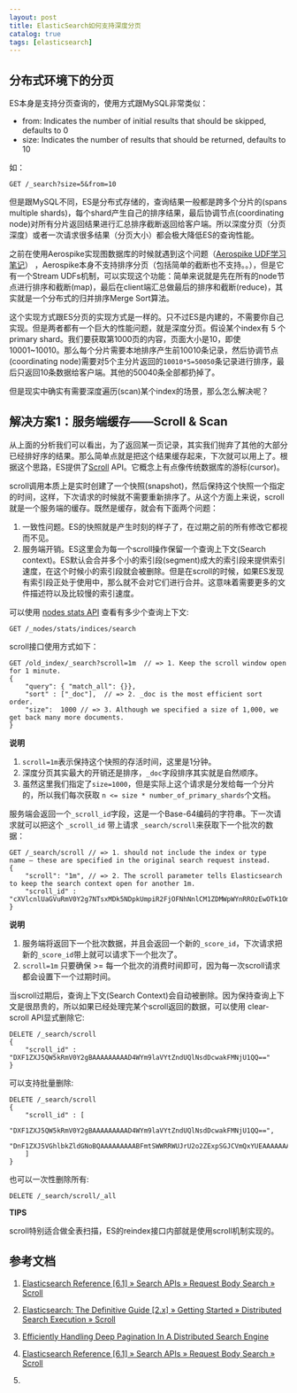 ```yaml
---
layout: post
title: ElasticSearch如何支持深度分页
catalog: true
tags: [elasticsearch]
---
```



分布式环境下的分页
----------------

ES本身是支持分页查询的，使用方式跟MySQL非常类似：

* from: Indicates the number of initial results that should be skipped, defaults to 0
* size: Indicates the number of results that should be returned, defaults to 10

如：

```
GET /_search?size=5&from=10
```

但是跟MySQL不同，ES是分布式存储的，查询结果一般都是跨多个分片的(spans multiple shards)，每个shard产生自己的排序结果，最后协调节点(coordinating node)对所有分片返回结果进行汇总排序截断返回给客户端。所以深度分页（分页深度）或者一次请求很多结果（分页大小）都会极大降低ES的查询性能。

之前在使用Aerospike实现图数据库的时候就遇到这个问题（[Aerospike UDF学习笔记](http://arganzheng.life/aerospike-udf.html)） ，Aerospike本身不支持排序分页（包括简单的截断也不支持。。），但是它有一个Stream UDFs机制，可以实现这个功能：简单来说就是先在所有的node节点进行排序和截断(map)，最后在client端汇总做最后的排序和截断(reduce)，其实就是一个分布式的归并排序Merge Sort算法。

这个实现方式跟ES分页的实现方式是一样的。只不过ES是内建的，不需要你自己实现。但是两者都有一个巨大的性能问题，就是深度分页。假设某个index有 5 个primary shard。我们要获取第1000页的内容，页面大小是10，即使 10001~10010。那么每个分片需要本地排序产生前10010条记录，然后协调节点(coordinating node)需要对5个主分片返回的`10010*5=50050`条记录进行排序，最后只返回10条数据给客户端。其他的50040条全部都扔掉了。

但是现实中确实有需要深度遍历(scan)某个index的场景，那么怎么解决呢？


解决方案1：服务端缓存——Scroll & Scan
--------------------------------

从上面的分析我们可以看出，为了返回某一页记录，其实我们抛弃了其他的大部分已经排好序的结果。那么简单点就是把这个结果缓存起来，下次就可以用上了。根据这个思路，ES提供了[Scroll](https://www.elastic.co/guide/en/elasticsearch/reference/current/search-request-scroll.html) API。它概念上有点像传统数据库的游标(cursor)。

scroll调用本质上是实时创建了一个快照(snapshot)，然后保持这个快照一个指定的时间，这样，下次请求的时候就不需要重新排序了。从这个方面上来说，scroll就是一个服务端的缓存。既然是缓存，就会有下面两个问题：

1. 一致性问题。ES的快照就是产生时刻的样子了，在过期之前的所有修改它都视而不见。
2. 服务端开销。ES这里会为每一个scroll操作保留一个查询上下文(Search context)。ES默认会合并多个小的索引段(segment)成大的索引段来提供索引速度，在这个时候小的索引段就会被删除。但是在scroll的时候，如果ES发现有索引段正处于使用中，那么就不会对它们进行合并。这意味着需要更多的文件描述符以及比较慢的索引速度。

可以使用 [nodes stats API](https://www.elastic.co/guide/en/elasticsearch/reference/current/cluster-nodes-stats.html) 查看有多少个查询上下文:

```
GET /_nodes/stats/indices/search
```

scroll接口使用方式如下：

```
GET /old_index/_search?scroll=1m  // => 1. Keep the scroll window open for 1 minute.
{
    "query": { "match_all": {}},
    "sort" : ["_doc"],  // => 2. _doc is the most efficient sort order.
    "size":  1000 // => 3. Although we specified a size of 1,000, we get back many more documents. 
}
```

**说明**

1. `scroll=1m`表示保持这个快照的存活时间，这里是1分钟。
2. 深度分页其实最大的开销还是排序，`_doc`字段排序其实就是自然顺序。
3. 虽然这里我们指定了`size=1000`，但是实际上这个请求是分发给每一个分片的，所以我们每次获取 `n <= size * number_of_primary_shards`个文档。

服务端会返回一个`_scroll_id`字段，这是一个Base-64编码的字符串。下一次请求就可以把这个 `_scroll_id` 带上请求 `_search/scroll`来获取下一个批次的数据：

```
GET /_search/scroll // => 1. should not include the index or type name — these are specified in the original search request instead.
{
    "scroll": "1m", // => 2. The scroll parameter tells Elasticsearch to keep the search context open for another 1m.
    "scroll_id" : "cXVlcnlUaGVuRmV0Y2g7NTsxMDk5NDpkUmpiR2FjOFNhNnlCM1ZDMWpWYnRROzEwOTk1OmRSamJHYWM4U2E2eUIzVkMxalZidFE7MTA5OTM6ZFJqYkdhYzhTYTZ5QjNWQzFqVmJ0UTsxMTE5MDpBVUtwN2lxc1FLZV8yRGVjWlI2QUVBOzEwOTk2OmRSamJHYWM4U2E2eUIzVkMxalZidFE7MDs="
}
```

**说明**

1. 服务端将返回下一个批次数据，并且会返回一个新的`_score_id`，下次请求把新的`_score_id`带上就可以请求下一个批次了。
2. `scroll=1m` 只要确保 >= 每一个批次的消费时间即可，因为每一次scroll请求都会设置下一个过期时间。


当scroll过期后，查询上下文(Search Context)会自动被删除。因为保持查询上下文是很昂贵的，所以如果已经处理完某个scroll返回的数据，可以使用 clear-scroll API显式删除它:

```
DELETE /_search/scroll
{
    "scroll_id" : "DXF1ZXJ5QW5kRmV0Y2gBAAAAAAAAAD4WYm9laVYtZndUQlNsdDcwakFMNjU1QQ=="
}
```

可以支持批量删除:

```
DELETE /_search/scroll
{
    "scroll_id" : [
      "DXF1ZXJ5QW5kRmV0Y2gBAAAAAAAAAD4WYm9laVYtZndUQlNsdDcwakFMNjU1QQ==",
      "DnF1ZXJ5VGhlbkZldGNoBQAAAAAAAAABFmtSWWRRWUJrU2o2ZExpSGJCVmQxYUEAAAAAAAAAAxZrUllkUVlCa1NqNmRMaUhiQlZkMWFBAAAAAAAAAAIWa1JZZFFZQmtTajZkTGlIYkJWZDFhQQAAAAAAAAAFFmtSWWRRWUJrU2o2ZExpSGJCVmQxYUEAAAAAAAAABBZrUllkUVlCa1NqNmRMaUhiQlZkMWFB"
    ]
}
```

也可以一次性删除所有:

```
DELETE /_search/scroll/_all
```


**TIPS** 

scroll特别适合做全表扫描，ES的reindex接口内部就是使用scroll机制实现的。



参考文档
-------

1. [Elasticsearch Reference [6.1] » Search APIs » Request Body Search » Scroll](https://www.elastic.co/guide/en/elasticsearch/reference/current/search-request-scroll.html)
2. [Elasticsearch: The Definitive Guide [2.x] » Getting Started » Distributed Search Execution » Scroll](https://www.elastic.co/guide/en/elasticsearch/guide/current/scroll.html)
3. [Efficiently Handling Deep Pagination In A Distributed Search Engine](https://tech.shutterstock.com/2017/05/09/efficiently-handling-deep-pagination-in-a-distributed-search-engine/)


1. [Elasticsearch Reference [6.1] » Search APIs » Request Body Search » Scroll](https://www.elastic.co/guide/en/elasticsearch/reference/current/search-request-scroll.html)
2. []()